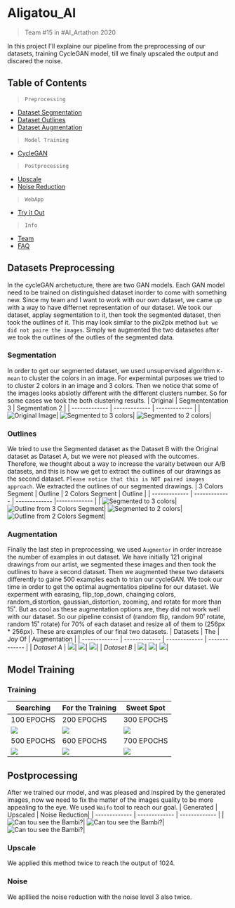 # AIigatou_AI
> Team #15 in #AI_Artathon 2020

In this project I'll explaine our pipeline from the preprocessing of our datasets, training CycleGAN model, till we finaly upscaled the output and discared the noise. 

## Table of Contents

>`Preprocessing`
- [Dataset Segmentation](#segmentation)
- [Dataset Outlines](#outlines)
- [Dataset Augmentation](#augmentation)

>`Model Training`
- [CycleGAN](#training)

>`Postprocessing`
- [Upscale](#upscale)
- [Noise Reduction](#noise)


>`WebApp`
- [Try it Out](#features)

>`Info`
- [Team](#team)
- [FAQ](#faq)

## Datasets Preprocessing
In the cycleGAN archetucture, there are two GAN models. Each GAN model need to be trained on distinguished dataset inorder to come with something new. Since my team and I want to work with our own dataset, we came up with a way to have differnet representation of our dataset. We took our dataset, applay segmentation to it, then took the segmented dataset, then took the outlines of it. This may look similar to the pix2pix method `but we did not paire the images`. Simply we augmented the two datasetes after we took the outlines of the outlies of the segmented data.

### Segmentation
In order to get our segmented dataset, we used unsupervised algorithm `K-mean` to cluster the colors in an image.  For expermintal purposes we tried to to cluster 2 colors in an image and 3 colors. Then we notice that some of the images looks abslotly different with the different clusters number. So for some cases we took the both clustering results.
| Original | Segmententation 3 | Segmentation 2 |
| ------------- | ------------- | ------------- |
|![](O_I_01.png "Original Image")| ![](S_2C_I_01.png "Segmented to 3 colors")| ![](S_1C_I_01.png "Segmented to 2 colors")|

### Outlines 
We tried to use the Segmented dataset as the Dataset B with the Original dataset as Dataset A, but we were not pleased with the outcomes. Therefore, we thought about a way to increase the varaity between our A/B datasets, and this is how we get to extract the outlines of our drawings as the second dataset. `Please notice that this is NOT paired images approach`.
We extracted the outlines of our segmented drawings.
| 3 Colors Segment | Outline | 2 Colors Segment | Outline |
| ------------- | ------------- | ------------- |------------- |
| ![](S_2C_I_01.png "Segmented to 3 colors")|  ![](L_S_2C_I_01.png "Outline from 3 Colors Segment")| ![](S_1C_I_01.png "Segmented to 2 colors")| ![](L_S_1C_I_01.png "Outline from 2 Colors Segment")|


### Augmentation 
Finally the last step in preprocessing, we used `Augmentor` in order increase the number of examples in out dataset.  We have initially 121 original drawings from our artist, we segmented these images and then took the outlines to have a second dataset. Then we augmented these two datasets differently to gaine 500 examples each to trian our cycleGAN. We took our time in order to get the optimal augmentatios pipeline for our dataset. We experment with earasing, flip_top_down, chainging colors, random_distortion, gaussian_distortion, zooming, and rotate for more than 15˚. But as cool as these augmentation options are, they did not work well with our dataset. So our pipeline consist of (random flip, random 90˚ rotate, random 15˚ rotate) for 70% of each dataset and resize all of them to (256px * 256px). These are examples of our final two datasets.
| Datasets | The | Joy Of | Augmentation |
| ------------- | ------------- | ------------- | ------------- |
| *Dataset A*     | ![](O_A_01.png)|  ![](O_A_02.png)| ![](O_A_03.png)|
| *Dataset B*     | ![](L_A_01.png)|  ![](L_A_02.png)| ![](L_A_03.png)|

## Model Training

### Training
| Searching | For the Training | Sweet Spot |
| ------------- | ------------- | ------------- |
| 100 EPOCHS | 200 EPOCHS | 300 EPOCHS  |
| ![](100_EPOCHS.png) | ![](200_EPOCHS.png) | ![](300_EPOCHS.png)  |
| 500 EPOCHS  | 600 EPOCHS  | 700 EPOCHS  |
| ![](500_EPOCHS.png) | ![](600_EPOCHS.png)  | ![](700_EPOCHS.png)  |


## Postprocessing
After we trained our model, and was pleased and inspired by the generated images, now we need to fix the matter of the images quality to be more appealing to the eye. We used `Waifo` tool to reach our goal.
| Generated | Upscaled | Noise Reduction|
| ------------- | ------------- | ------------- |
| ![](PP_1.png "Can tou see the Bambi?")|  ![](PP_2.png "Can tou see the Bambi?")| ![](PP_3.png "Can tou see the Bambi?")|
### Upscale
We applied this method twice to reach the output of 1024.
### Noise
We aplllied the noise reduction with the noise level 3 also twice.


